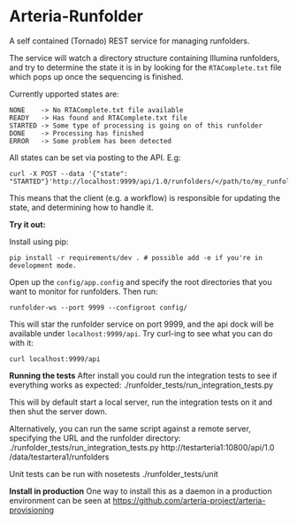 Arteria-Runfolder
=================

A self contained (Tornado) REST service for managing runfolders.

The service will watch a directory structure containing Illumina runfolders,
and try to determine the state it is in by looking for the `RTAComplete.txt` file
which pops up once the sequencing is finished.

Currently upported states are:

    NONE    -> No RTAComplete.txt file available
    READY   -> Has found and RTAComplete.txt file
    STARTED -> Some type of processing is going on of this runfolder
    DONE    -> Processing has finished
    ERROR   -> Some problem has been detected

All states can be set via posting to the API. E.g:

    curl -X POST --data '{"state": "STARTED"}'http://localhost:9999/api/1.0/runfolders/</path/to/my_runfolder>

This means that the client (e.g. a workflow) is responsible for updating the state, and determining how to handle it.

**Try it out:**

Install using pip:

    pip install -r requirements/dev . # possible add -e if you're in development mode.

Open up the `config/app.config` and specify the root directories that you want to monitor for runfolders. Then run:

    runfolder-ws --port 9999 --configroot config/

This will star the runfolder service on port 9999, and the api dock will be available under `localhost:9999/api`.
Try curl-ing to see what you can do with it:

    curl localhost:9999/api

**Running the tests**
After install you could run the integration tests to see if everything works as expected:
    ./runfolder_tests/run_integration_tests.py

This will by default start a local server, run the integration tests on it and then shut the server down.

Alternatively, you can run the same script against a remote server, specifying the URL and the runfolder directory:
    ./runfolder_tests/run_integration_tests.py http://testarteria1:10800/api/1.0 /data/testartera1/runfolders

Unit tests can be run with
    nosetests ./runfolder_tests/unit

**Install in production**
One way to install this as a daemon in a production environment
can be seen at https://github.com/arteria-project/arteria-provisioning
